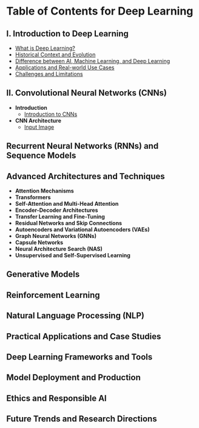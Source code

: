 # Table of Contents for Deep Learning

## I. Introduction to Deep Learning
- [What is Deep Learning?](https://github.com/yangshiteng/Data-Science-Learning-Path/blob/main/deep_learning/introduction_to_deep_learning/what_is_deep_learning.md)
- [Historical Context and Evolution](https://github.com/yangshiteng/Data-Science-Learning-Path/blob/main/deep_learning/introduction_to_deep_learning/historical_context_and_evolution.md)
- [Difference between AI, Machine Learning, and Deep Learning](https://github.com/yangshiteng/Data-Science-Learning-Path/blob/main/deep_learning/introduction_to_deep_learning/difference_ai_ml_dl.md)
- [Applications and Real-world Use Cases](https://github.com/yangshiteng/Data-Science-Learning-Path/blob/main/deep_learning/introduction_to_deep_learning/applications_and_realworld_use_cases.md)
- [Challenges and Limitations](https://github.com/yangshiteng/Data-Science-Learning-Path/blob/main/deep_learning/introduction_to_deep_learning/challenges_and_limitations.md)
  
## II. Convolutional Neural Networks (CNNs)
- **Introduction**
  - [Introduction to CNNs](https://github.com/yangshiteng/Data-Science-Learning-Path/blob/main/deep_learning/convolutional_neural_networks/introduction_to_cnns.md)
- **CNN Architecture**
  - [Input Image](https://github.com/yangshiteng/Data-Science-Learning-Path/blob/main/deep_learning/convolutional_neural_networks/input_image.md)
  

## Recurrent Neural Networks (RNNs) and Sequence Models

## Advanced Architectures and Techniques
- **Attention Mechanisms**
- **Transformers**
- **Self-Attention and Multi-Head Attention**
- **Encoder-Decoder Architectures**
- **Transfer Learning and Fine-Tuning**
- **Residual Networks and Skip Connections**
- **Autoencoders and Variational Autoencoders (VAEs)**
- **Graph Neural Networks (GNNs)**
- **Capsule Networks**
- **Neural Architecture Search (NAS)**
- **Unsupervised and Self-Supervised Learning**

## Generative Models

## Reinforcement Learning

## Natural Language Processing (NLP)

## Practical Applications and Case Studies

## Deep Learning Frameworks and Tools

## Model Deployment and Production

## Ethics and Responsible AI

## Future Trends and Research Directions










